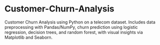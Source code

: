 # Customer-Churn-Analysis
Customer Churn Analysis using Python on a telecom dataset. Includes data preprocessing with Pandas/NumPy, churn prediction using logistic regression, decision trees, and random forest, with visual insights via Matplotlib and Seaborn.
